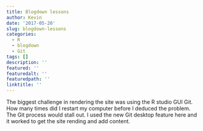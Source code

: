 ```yaml
---
title: Blogdown lessons
author: Kevin
date: '2017-05-20'
slug: blogdown-lessons
categories:
  - R
  - blogdown
  - Git
tags: []
description: ''
featured: ''
featuredalt: ''
featuredpath: ''
linktitle: ''
---
```

The biggest challenge in rendering the site was using the R studio GUI Git. How many times did I restart my computer before I deduced the problem.  The Git process would stall out. I used the new Git desktop feature here and it worked to get the site rending and add content. 

